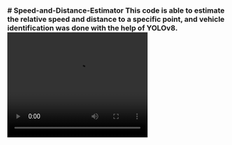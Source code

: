 <h3># Speed-and-Distance-Estimator
This code is able to estimate the relative speed and distance to a specific point, and vehicle identification was done with the help of YOLOv8.
<h/3>

<video width="320" height="240" controls>
  <source src="https://github.com/GIGAParviz/Speed-and-Distance-Estimator/assets/129797437/5be0d777-8146-4e52-b1ca-ba829a90eaa9
" type="video/mp4">
Your browser does not support the video tag.
</video>


